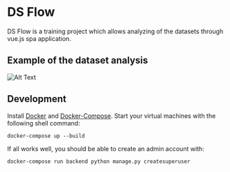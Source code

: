 DS Flow
=======

DS Flow is a training project which allows analyzing of the datasets through vue.js spa application.

## Example of the dataset analysis

![Alt Text](https://github.com/m4qo5/flow/blob/master/report.gif)


## Development

Install [Docker](https://docs.docker.com/install/) and [Docker-Compose](https://docs.docker.com/compose/). Start your virtual machines with the following shell command:

`docker-compose up --build`

If all works well, you should be able to create an admin account with:

`docker-compose run backend python manage.py createsuperuser`
